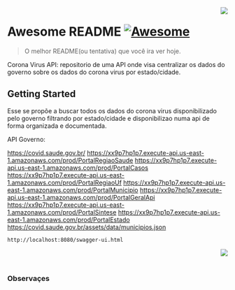 <img src="icon.png" align="right" />

# Awesome README [![Awesome](https://cdn.rawgit.com/sindresorhus/awesome/d7305f38d29fed78fa85652e3a63e154dd8e8829/media/badge.svg)](https://github.com/sindresorhus/awesome)
> O melhor README(ou tentativa) que você ira ver hoje.

Corona Virus API: repositorio de uma API onde visa centralizar os dados do governo sobre os dados do corona virus por estado/cidade.

## Getting Started

Esse se propõe a buscar todos os dados do corona virus disponibilizado pelo governo filtrando por estado/cidade e disponibilizao numa api de forma organizada e documentada.

API Governo:

https://covid.saude.gov.br/
https://xx9p7hp1p7.execute-api.us-east-1.amazonaws.com/prod/PortalRegiaoSaude
https://xx9p7hp1p7.execute-api.us-east-1.amazonaws.com/prod/PortalCasos
https://xx9p7hp1p7.execute-api.us-east-1.amazonaws.com/prod/PortalRegiaoUf
https://xx9p7hp1p7.execute-api.us-east-1.amazonaws.com/prod/PortalMunicipio
https://xx9p7hp1p7.execute-api.us-east-1.amazonaws.com/prod/PortalGeralApi
https://xx9p7hp1p7.execute-api.us-east-1.amazonaws.com/prod/PortalSintese
https://xx9p7hp1p7.execute-api.us-east-1.amazonaws.com/prod/PortalEstado
https://covid.saude.gov.br/assets/data/municipios.json


 

```
http://localhost:8080/swagger-ui.html
```

<img src="swagger.png" align="right" />

<br><br>
### Observaçes

